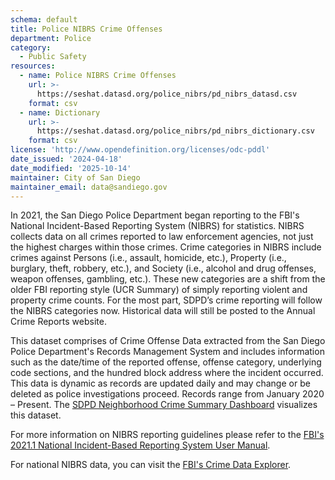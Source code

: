 ```yaml
---
schema: default
title: Police NIBRS Crime Offenses
department: Police
category:
  - Public Safety
resources:
  - name: Police NIBRS Crime Offenses
    url: >-
      https://seshat.datasd.org/police_nibrs/pd_nibrs_datasd.csv
    format: csv
  - name: Dictionary
    url: >-
      https://seshat.datasd.org/police_nibrs/pd_nibrs_dictionary.csv
    format: csv
license: 'http://www.opendefinition.org/licenses/odc-pddl'
date_issued: '2024-04-18'
date_modified: '2025-10-14'
maintainer: City of San Diego
maintainer_email: data@sandiego.gov
---
```

In 2021, the San Diego Police Department began reporting to the FBI's National Incident-Based Reporting System (NIBRS) for statistics. NIBRS collects data on all crimes reported to law enforcement agencies, not just the highest charges within those crimes. Crime categories in NIBRS include crimes against Persons (i.e., assault, homicide, etc.), Property (i.e., burglary, theft, robbery, etc.), and Society (i.e., alcohol and drug offenses, weapon offenses, gambling, etc.). These new categories are a shift from the older FBI reporting style (UCR Summary) of simply reporting violent and property crime counts. For the most part, SDPD’s crime reporting will follow the NIBRS categories now. Historical data will still be posted to the Annual Crime Reports website.
 
This dataset comprises of Crime Offense Data extracted from the San Diego Police Department's Records Management System and includes information such as the date/time of the reported offense, offense category, underlying code sections, and the hundred block address where the incident occurred. This data is dynamic as records are updated daily and may change or be deleted as police investigations proceed. Records range from January 2020 – Present. The [SDPD Neighborhood Crime Summary Dashboard](https://experience.arcgis.com/experience/c24d611442564023af92f42759ee5c42/) visualizes this dataset.
 
For more information on NIBRS reporting guidelines please refer to the [FBI's 2021.1 National Incident-Based Reporting System User Manual](https://bjs.ojp.gov/sites/g/files/xyckuh236/files/sarble/data_common/nibrs-user-manual-2021-1041521.pdf).
 
For national NIBRS data, you can visit the [FBI's Crime Data Explorer](https://cde.ucr.cjis.gov/).

<!--more-->

